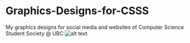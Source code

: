 # Graphics-Designs-for-CSSS
My graphics designs for social media and websites of Computer Science Student Society @ UBC
![alt text](https://raw.githubusercontent.com/superzzp/Graphics-Designs-for-CSSS/master/Industry%20Talk.jpg)
